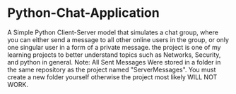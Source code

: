 # Python-Chat-Application
A Simple Python Client-Server model that simulates a chat group, where you can either send a message to all other online users in the group, or only one singular user in a form of a private message.
the project is one of my learning projects to better understand topics such as Networks, Security, and python in general.
Note: All Sent Messages Were stored in a folder in the same repository as the project named "ServerMessages". You must create a new folder yourself otherwise the project most likely WILL NOT WORK.
